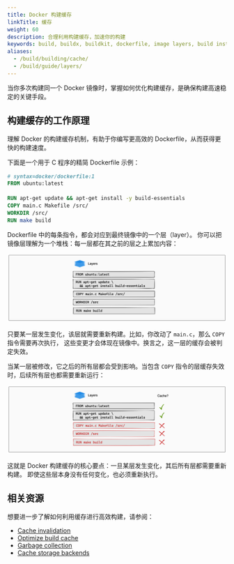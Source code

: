 ```yaml
---
title: Docker 构建缓存
linkTitle: 缓存
weight: 60
description: 合理利用构建缓存，加速你的构建
keywords: build, buildx, buildkit, dockerfile, image layers, build instructions, build context
aliases:
  - /build/building/cache/
  - /build/guide/layers/
---
```


当你多次构建同一个 Docker 镜像时，掌握如何优化构建缓存，是确保构建高速稳定的关键手段。

## 构建缓存的工作原理

理解 Docker 的构建缓存机制，有助于你编写更高效的 Dockerfile，从而获得更快的构建速度。

下面是一个用于 C 程序的精简 Dockerfile 示例：

```dockerfile
# syntax=docker/dockerfile:1
FROM ubuntu:latest

RUN apt-get update && apt-get install -y build-essentials
COPY main.c Makefile /src/
WORKDIR /src/
RUN make build
```

Dockerfile 中的每条指令，都会对应到最终镜像中的一个层（layer）。
你可以把镜像层理解为一个堆栈：每一层都在其之前的层之上累加内容：

![Image layer diagram](../images/cache-stack.png)

只要某一层发生变化，该层就需要重新构建。比如，你改动了 `main.c`，那么 `COPY` 指令需要再次执行，
这些变更才会体现在镜像中。换言之，这一层的缓存会被判定失效。

当某一层被修改，它之后的所有层都会受到影响。当包含 `COPY` 指令的层缓存失效时，后续所有层也都需要重新运行：

![Image layer diagram, showing cache invalidation](../images/cache-stack-invalidated.png)

这就是 Docker 构建缓存的核心要点：一旦某层发生变化，其后所有层都需要重新构建。
即使这些层本身没有任何变化，也必须重新执行。

## 相关资源

想要进一步了解如何利用缓存进行高效构建，请参阅：

- [Cache invalidation](invalidation.md)
- [Optimize build cache](optimization.md)
- [Garbage collection](garbage-collection.md)
- [Cache storage backends](./backends/_index.md)
